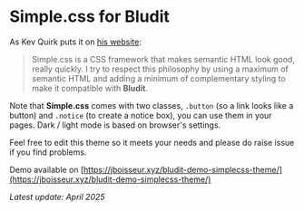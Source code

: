 # Simple.css for Bludit

As Kev Quirk puts it on [his website](https://simplecss.org/demo):
> Simple.css is a CSS framework that makes semantic HTML look good, really quickly.
I try to respect this philosophy by using a maximum of semantic HTML and adding a minimum of complementary styling to make it compatible with **Bludit**.

Note that **Simple.css** comes with two classes, `.button` (so a link looks like a button) and `.notice` (to create a notice box), you can use them in your pages. Dark / light mode is based on browser's settings.

Feel free to edit this theme so it meets your needs and please do raise issue if you find problems.

Demo available on [https://jboisseur.xyz/bludit-demo-simplecss-theme/](https://jboisseur.xyz/bludit-demo-simplecss-theme/)

*Latest update: April 2025*